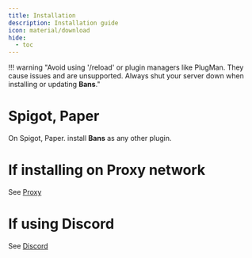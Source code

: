 ```yaml
---
title: Installation
description: Installation guide
icon: material/download
hide:
  - toc
---
```


!!! warning "Avoid using '/reload' or plugin managers like PlugMan. They cause issues and are unsupported. Always shut your server down when installing or updating **Bans**."

# Spigot, Paper
On Spigot, Paper. install **Bans** as any other plugin.


# If installing on Proxy network
See [Proxy](../proxy/index.md)

# If using Discord
See [Discord](../discord/index.md)
